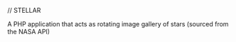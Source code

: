 // STELLAR

A PHP application that acts as rotating image gallery of stars (sourced from the NASA API)